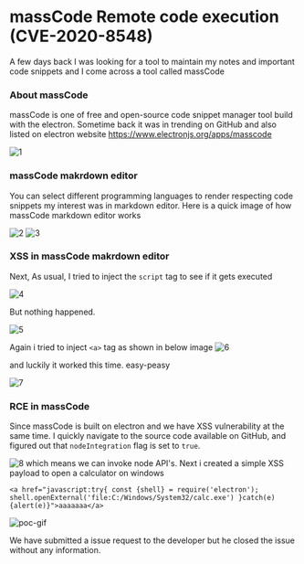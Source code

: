 # massCode Remote code execution (CVE-2020-8548)

A few days back I was looking for a tool to maintain my notes and important code snippets and I come across a tool called massCode

### About massCode

massCode is one of free and open-source code snippet manager tool build with the electron. Sometime back it was in trending on GitHub and also listed on electron website
https://www.electronjs.org/apps/masscode

![1](https://github.com/c0d3G33k/massCodeRCE/blob/master/Screenshot_1.png)

### massCode makrdown editor 

You can select different programming languages to render respecting code snippets my interest was in markdown editor. Here is a quick image of how massCode markdown editor works

![2](https://github.com/c0d3G33k/massCodeRCE/blob/master/Screenshot_2.png)
![3](https://github.com/c0d3G33k/massCodeRCE/blob/master/Screenshot_3.png)

### XSS in massCode makrdown editor 

Next, As usual, I tried to inject the `script` tag to see if it gets executed 

![4](https://github.com/c0d3G33k/massCodeRCE/blob/master/Screenshot_4.png)

But nothing happened. 

![5](https://github.com/c0d3G33k/massCodeRCE/blob/master/Screenshot_5.png)

Again i tried to inject `<a>` tag as shown in below image
![6](https://github.com/c0d3G33k/massCodeRCE/blob/master/Screenshot_6.png)

and luckily it worked this time. easy-peasy

![7](https://github.com/c0d3G33k/massCodeRCE/blob/master/Screenshot_7.png)

### RCE in massCode

Since massCode is built on electron and we have XSS vulnerability at the same time. I quickly navigate to the source code available on GitHub, and figured out that `nodeIntegration` flag is set to `true`.

![8](https://github.com/c0d3G33k/massCodeRCE/blob/master/Screenshot_8.png)
which means we can invoke node API's. Next i created a simple XSS payload to open a calculator on windows 
```
<a href="javascript:try{ const {shell} = require('electron'); shell.openExternal('file:C:/Windows/System32/calc.exe') }catch(e){alert(e)}">aaaaaaa</a>
```

![poc-gif](https://github.com/c0d3G33k/massCodeRCE/blob/master/Screen-Recording-_02-02-2020-11-06-09_.gif)

We have submitted a issue request to the developer but he closed the issue without any information. 
